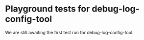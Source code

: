 # Playground tests for debug-log-config-tool
We are still awaiting the first test run for debug-log-config-tool.

